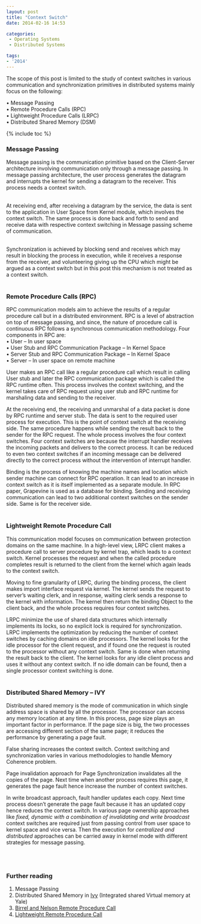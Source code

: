 ```yaml
---
layout: post
title: "Context Switch"
date: 2014-02-16 14:53

categories:
 - Operating Systems
 - Distributed Systems

tags:
- '2014'
---
```



The scope of this post is limited to the study of context switches in various communication and synchronization primitives in distributed systems mainly focus on the following:

•    Message Passing<br>
•    Remote Procedure Calls (RPC) <br>
•    Lightweight Procedure Calls (LRPC)<br>
•    Distributed Shared Memory (DSM)<br>

{% include toc %}
<br>

### Message Passing

Message passing is the communication primitive based on the Client-Server architecture involving communication only through a message passing. In message passing architecture, the user process generates the datagram and interrupts the kernel for sending a datagram to the receiver. This process needs a context switch. <br><br>

At receiving end, after receiving a datagram by the service, the data is sent to the application in User Space from Kernel module, which involves the context switch. The same process is done back and forth to send and receive data with respective context switching in Message passing scheme of communication.<br><br>

Synchronization is achieved by blocking send and receives which may result in blocking the process in execution, while it receives a response from the receiver, and volunteering giving up the CPU which might be argued as a context switch but in this post this mechanism is not treated as a context switch.
<br><br>

### Remote Procedure Calls (RPC)

RPC communication models aim to achieve the results of a regular procedure call but in a distributed environment. RPC is a level of abstraction on top of message passing, and since, the nature of procedure call is continuous RPC follows a synchronous communication methodology. Four components in RPC are:<br>
•    User – In user space<br>
•    User Stub and RPC Communication Package – In Kernel Space<br>
•    Server Stub and RPC Communication Package – In Kernel Space<br>
•    Server – In user space on remote machine<br>

User makes an RPC call like a regular procedure call which result in calling User stub and later the RPC communication package which is called the RPC runtime often. This process involves the context switching, and the kernel takes care of RPC request using user stub and RPC runtime for marshaling data and sending to the receiver.

At the receiving end, the receiving and unmarshal of a data packet is done by RPC runtime and server stub. The data is sent to the required user process for execution. This is the point of context switch at the receiving side. The same procedure happens while sending the result back to the sender for the RPC request. The whole process involves the four context switches. Four context switches are because the interrupt handler receives the incoming packets and delivers to the correct process. It can be reduced to even two context switches if an incoming message can be delivered directly to the correct process without the intervention of interrupt handler.

Binding is the process of knowing the machine names and location which sender machine can connect for RPC operation. It can lead to an increase in context switch as it is itself implemented as a separate module. In RPC paper, Grapevine is used as a database for binding.  Sending and receiving communication can lead to two additional context switches on the sender side. Same is for the receiver side.
<br><br>

### Lightweight Remote Procedure Call

This communication model focuses on communication between protection domains on the same machine. In a high-level view, LRPC client makes a procedure call to server procedure by kernel trap, which leads to a context switch. Kernel processes the request and when the called procedure completes result is returned to the client from the kernel which again leads to the context switch.<br>

Moving to fine granularity of LRPC, during the binding process, the client makes import interface request via kernel. The kernel sends the request to server’s waiting clerk, and in response, waiting clerk sends a response to the kernel with information. The kernel then return the binding Object to the client back, and the whole process requires four context switches.<br>

LRPC minimize the use of shared data structures which internally implements its locks, so no explicit lock is required for synchronization. LRPC implements the optimization by reducing the number of context switches by caching domains on idle processors. The kernel looks for the idle processor for the client request, and if found one the request is routed to the processor without any context switch. Same is done when returning the result back to the client. The kernel looks for any idle client process and uses it without any context switch. If no idle domain can be found, then a single processor context switching is done.
<br><br>

### Distributed Shared Memory – IVY

Distributed shared memory is the mode of communication in which single address space is shared by all the processor. The processor can access any memory location at any time. In this process, page size plays an important factor in performance. If the page size is big, the two processes are accessing different section of the same page; it reduces the performance by generating a page fault. <br>

False sharing increases the context switch. Context switching and synchronization varies in various methodologies to handle Memory Coherence problem. <br>

Page invalidation approach for Page Synchronization invalidates all the copies of the page. Next time when another process requires this page, it generates the page fault hence increase the number of context switches. <br>

In write broadcast approach, fault handler updates each copy. Next time process doesn’t generate the page fault because it has an updated copy hence reduces the context switch. In various page ownership approaches like *fixed, dynamic with a combination of invalidating and write broadcast* context switches are required just from passing control from user space to kernel space and vice versa. Then the execution for *centralized and distributed* approaches can be carried away in kernel mode with different strategies for message passing.

<br><br>

### Further reading

1. Message Passing
2. Distributed Shared Memory in <a href="https://www.dropbox.com/s/ukj7np5c78161at/shared%20virtual%20memory%20system.pdf?dl=0" target="_blank">Ivy</a> (Integrated shared Virtual memory at
Yale)
3. <a href="https://www.dropbox.com/s/1ktdgouptq41fve/2.ImplementingRPC.pdf?dl=0" target="_blank">Birrel and Nelson Remote Procedure Call</a>
4. <a href="https://www.dropbox.com/s/7i4kvjg741r5idz/LRPC.pdf?dl=0" target="_blank">Lightweight Remote Procedure Call</a>
